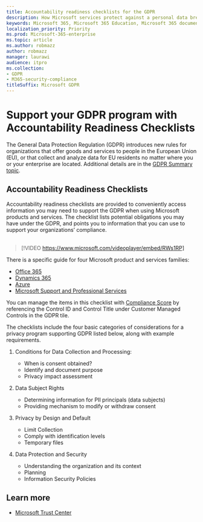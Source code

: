 ```yaml
---
title: Accountability readiness checklists for the GDPR
description: How Microsoft services protect against a personal data breach and how Microsoft responds and notifies you if a breach occurs.
keywords: Microsoft 365, Microsoft 365 Education, Microsoft 365 documentation, GDPR
localization_priority: Priority
ms.prod: Microsoft-365-enterprise
ms.topic: article
ms.author: robmazz
author: robmazz
manager: laurawi
audience: itpro
ms.collection: 
- GDPR
- M365-security-compliance
titleSuffix: Microsoft GDPR
---
```


# Support your GDPR program with Accountability Readiness Checklists

The General Data Protection Regulation (GDPR) introduces new rules for organizations that offer goods and services to people in the European Union (EU), or that collect and analyze data for EU residents no matter where you or your enterprise are located. Additional details are in the [GDPR Summary topic](gdpr.md).

## Accountability Readiness Checklists

Accountability readiness checklists are provided to conveniently access information you may need to support the GDPR when using Microsoft products and services. The checklist lists potential obligations you may have under the GDPR, and points you to information that you can use to support your organizations’ compliance. <br><br>

> [!VIDEO https://www.microsoft.com/videoplayer/embed/RWs1RP] 

There is a specific guide for four Microsoft product and services families:

- [Office 365](gdpr-arc-Office365.md)
- [Dynamics 365](gdpr-arc-Dynamics365.md)
- [Azure](gdpr-arc-Azure.md)
- [Microsoft Support and Professional Services](gdpr-arc-prof-services.md)

You can manage the items in this checklist with [Compliance Score](compliance-score.md) by referencing the Control ID and Control Title under Customer Managed Controls in the GDPR tile.

The checklists include the four basic categories of considerations for a privacy program supporting GDPR listed below, along with example requirements.

1. Conditions for Data Collection and Processing:

    - When is consent obtained?  
    - Identify and document purpose  
    - Privacy impact assessment

2. Data Subject Rights  

    - Determining information for PII principals (data subjects)  
    - Providing mechanism to modify or withdraw consent

3. Privacy by Design and Default  

    - Limit Collection  
    - Comply with identification levels  
    - Temporary files

4. Data Protection and Security  

    - Understanding the organization and its context  
    - Planning  
    - Information Security Policies

## Learn more

- [Microsoft Trust Center](https://www.microsoft.com/TrustCenter/Privacy/gdpr/default.aspx)
